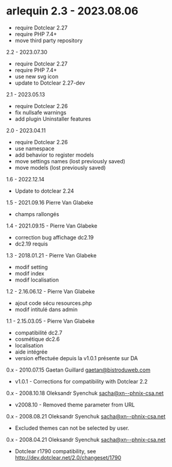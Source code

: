 arlequin 2.3 - 2023.08.06
===========================================================
* require Dotclear 2.27
* require PHP 7.4+
* move third party repository

2.2 - 2023.07.30
* require Dotclear 2.27
* require PHP 7.4+
* use new svg icon
* update to Dotclear 2.27-dev

2.1 - 2023.05.13
* require Dotclear 2.26
* fix nullsafe warnings
* add plugin Uninstaller features

2.0 - 2023.04.11
* require Dotclear 2.26
* use namespace
* add behavior to register models
* move settings names (lost previously saved)
* move models (lost previously saved)

1.6 - 2022.12.14
* Update to dotclear 2.24

1.5 - 2021.09.16 Pierre Van Glabeke
* champs rallongés

1.4 - 2021.09.15 - Pierre Van Glabeke
* correction bug affichage dc2.19
* dc2.19 requis

1.3 - 2018.01.21 - Pierre Van Glabeke
* modif setting
* modif index
* modif localisation

1.2 - 2.16.06.12 - Pierre Van Glabeke
* ajout code sécu resources.php
* modif intitulé dans admin

1.1 - 2.15.03.05 - Pierre Van Glabeke
* compatibilité dc2.7
* cosmétique dc2.6
* localisation
* aide intégrée
* version effectuée depuis la v1.0.1 présente sur DA

0.x - 2010.07.15  Gaetan Guillard  <gaetan@bistroduweb.com>
* v1.0.1 - Corrections for compatibility with Dotclear 2.2

0.x - 2008.10.18  Oleksandr Syenchuk  <sacha@xn--phnix-csa.net>
* v2008.10 - Removed theme parameter from URL

0.x - 2008.08.21  Oleksandr Syenchuk  <sacha@xn--phnix-csa.net>
* Excluded themes can not be selected by user.

0.x - 2008.04.21  Oleksandr Syenchuk  <sacha@xn--phnix-csa.net>
* Dotclear r1790 compatibility, see
   http://dev.dotclear.net/2.0/changeset/1790
